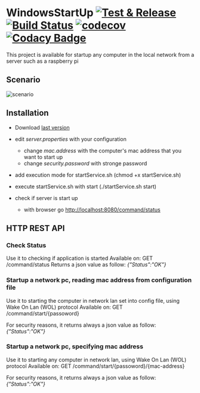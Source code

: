 # WindowsStartUp [![Test & Release](https://github.com/mauro-midolo/WakeOnLanHTTPRest/actions/workflows/maven.yml/badge.svg)](https://github.com/mauro-midolo/WakeOnLanHTTPRest/actions/workflows/maven.yml) [![Build Status](https://travis-ci.org/mauro-midolo/WakeOnLanHTTPRest.svg?branch=master)](https://travis-ci.org/mauro-midolo/WakeOnLanHTTPRest) [![codecov](https://codecov.io/gh/mauro-midolo/WakeOnLanHTTPRest/branch/master/graph/badge.svg)](https://codecov.io/gh/mauro-midolo/WakeOnLanHTTPRest) [![Codacy Badge](https://api.codacy.com/project/badge/Grade/b174c0945cf84c788e839327c5e4bd10)](https://app.codacy.com/manual/mmxx1991/WakeOnLanHTTPRest?utm_source=github.com&utm_medium=referral&utm_content=mauro-midolo/WakeOnLanHTTPRest&utm_campaign=Badge_Grade_Dashboard)

This project is available for startup any computer in the local network from a server such as a raspberry pi

## Scenario
![scenario](https://cloud.githubusercontent.com/assets/10880247/19399841/bdd538ca-9253-11e6-8fc0-9f51d5abdb18.PNG)

## Installation
*   Download [last version](https://github.com/mauro-midolo/WakeOnLanHTTPRest/releases/download/v1.1.0/WakeOnLanHTTPRest-1.1.0.zip)

*   edit _server.properties_ with your configuration 
    *   change _mac.address_ with the computer's mac address that you want to start up
    *   change _security.password_ with stronge password
    

*   add execution mode for startService.sh (chmod +x startService.sh)

*   execute startService.sh with start (./startService.sh start)

*   check if server is start up
    *   with browser go [http://localhost:8080/command/status](http://localhost:8080/command/status)

## HTTP REST API
### Check Status
Use it to checking if application is started
Available on: GET /command/status
Returns a json value as follow:
_{"Status":"OK"}_

### Startup a network pc, reading mac address from configuration file
Use it to starting the computer in network lan set into config file, using Wake On Lan (WOL) protocol
Available on: GET /command/start/{passoword}

For security reasons, it returns always a json value as follow:
_{"Status":"OK"}_

### Startup a network pc, specifying mac address 
Use it to starting any computer in network lan, using Wake On Lan (WOL) protocol
Available on: GET /command/start/{passoword}/{mac-address}

For security reasons, it returns always a json value as follow:
_{"Status":"OK"}_
